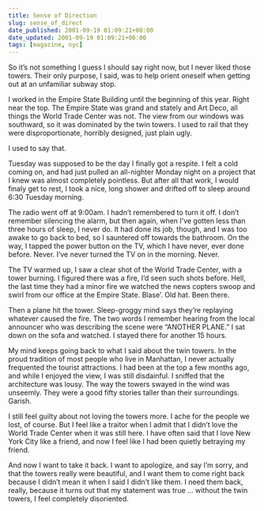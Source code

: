 ```yaml
---
title: Sense of Direction
slug: sense_of_direct
date_published: 2001-09-19 01:09:21+00:00
date_updated: 2001-09-19 01:09:21+00:00
tags: [magazine, nyc]
---
```

So it’s not something I guess I should say right now, but I never liked those towers. Their only purpose, I said, was to help orient oneself when getting out at an unfamiliar subway stop.

I worked in the Empire State Building until the beginning of this year. Right near the top. The Empire State was grand and stately and Art Deco, all things the World Trade Center was not. The view from our windows was southward, so it was dominated by the twin towers. I used to rail that they were disproportionate, horribly designed, just plain ugly.

I used to say that.

Tuesday was supposed to be the day I finally got a respite. I felt a cold coming on, and had just pulled an all-nighter Monday night on a project that I knew was almost completely pointless. But after all that work, I would finaly get to rest, I took a nice, long shower and drifted off to sleep around 6:30 Tuesday morning.

The radio went off at 9:00am. I hadn’t remembered to turn it off. I don’t remember silencing the alarm, but then again, when I’ve gotten less than three hours of sleep, I never do. It had done its job, though, and I was too awake to go back to bed, so I sauntered off towards the bathroom. On the way, I tapped the power button on the TV, which I have never, ever done before. Never. I’ve never turned the TV on in the morning. Never.

The TV warmed up, I saw a clear shot of the World Trade Center, with a tower burning. I figured there was a fire, I’d seen such shots before. Hell, the last time they had a minor fire we watched the news copters swoop and swirl from our office at the Empire State. Blase’. Old hat. Been there.

Then a plane hit the tower. Sleep-groggy mind says they’re replaying whatever caused the fire. The two words I remember hearing from the local announcer who was describing the scene were “ANOTHER PLANE.” I sat down on the sofa and watched. I stayed there for another 15 hours.

My mind keeps going back to what I said about the twin towers. In the proud tradition of most people who live in Manhattan, I never actually frequented the tourist attractions. I had been at the top a few months ago, and while I enjoyed the view, I was still disdainful. I sniffed that the architecture was lousy. The way the towers swayed in the wind was unseemly. They were a good fifty stories taller than their surroundings. Garish.

I still feel guilty about not loving the towers more. I ache for the people we lost, of course. But I feel like a traitor when I admit that I didn’t love the World Trade Center when it was still here. I have often said that I love New York City like a friend, and now I feel like I had been quietly betraying my friend.

And now I want to take it back. I want to apologize, and say I’m sorry, and that the towers really were beautiful, and I want them to come right back because I didn’t mean it when I said I didn’t like them. I need them back, really, because it turns out that my statement was true … without the twin towers, I feel completely disoriented.
